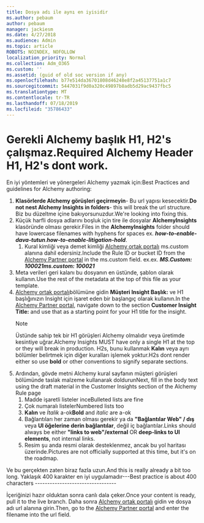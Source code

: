 ```yaml
---
title: Dosya adı ile aynı en iyisidir
ms.author: pebaum
author: pebaum
manager: jackiesm
ms.date: 4/27/2018
ms.audience: Admin
ms.topic: article
ROBOTS: NOINDEX, NOFOLLOW
localization_priority: Normal
ms.collection: Adm_O365
ms.custom: ''
ms.assetid: (guid of old soc version if any)
ms.openlocfilehash: b77e514da36701808d46248e8f2a45137751a1c7
ms.sourcegitcommit: 5447031f9d0a320c49897b8adb5d29ac9437fbc5
ms.translationtype: MT
ms.contentlocale: tr-TR
ms.lasthandoff: 07/18/2019
ms.locfileid: "35786433"
---
```

# <a name="required-alchemy-header-h1-h2s-dont-work"></a><span data-ttu-id="7b4fa-102">Gerekli Alchemy başlık H1, H2's çalışmaz.</span><span class="sxs-lookup"><span data-stu-id="7b4fa-102">Required Alchemy Header H1, H2's dont work.</span></span>
<span data-ttu-id="7b4fa-103">En iyi yöntemleri ve yönergeleri Alchemy yazmak için:</span><span class="sxs-lookup"><span data-stu-id="7b4fa-103">Best Practices and guidelines for Alchemy authoring:</span></span>

1. <span data-ttu-id="7b4fa-104">**Klasörlerde Alchemy görüşleri geçirmeyin**- Bu url yapısı kesecektir.</span><span class="sxs-lookup"><span data-stu-id="7b4fa-104">**Do not nest Alchemy Insights in folders**- this will break the url structure.</span></span> <span data-ttu-id="7b4fa-105">Biz bu düzeltme içine bakıyorsunuzdur.</span><span class="sxs-lookup"><span data-stu-id="7b4fa-105">We're looking into fixing this.</span></span>
1. <span data-ttu-id="7b4fa-106">Küçük harfli dosya adlarını boşluk için tire ile dosyalar **AlchemyInsights** klasöründe olması gerekir.</span><span class="sxs-lookup"><span data-stu-id="7b4fa-106">Files in the **AlchemyInsights** folder should have lowercase filenames with hyphens for spaces ex.</span></span> <span data-ttu-id="7b4fa-107">***how-to-enable-dava-tutun***.</span><span class="sxs-lookup"><span data-stu-id="7b4fa-107">***how-to-enable-litigation-hold***.</span></span>
    1. <span data-ttu-id="7b4fa-108">Kural kimliği veya demet kimliği [Alchemy ortak portalı](https://alchemyportal.azurewebsites.net) ms.custom alanına dahil edersiniz.</span><span class="sxs-lookup"><span data-stu-id="7b4fa-108">Include the Rule ID or bucket ID from the [Alchemy Partner portal](https://alchemyportal.azurewebsites.net) in the ms.custom field.</span></span> <span data-ttu-id="7b4fa-109">ex.</span><span class="sxs-lookup"><span data-stu-id="7b4fa-109">ex.</span></span> <span data-ttu-id="7b4fa-110">***MS.Custom: 100021***</span><span class="sxs-lookup"><span data-stu-id="7b4fa-110">***ms.custom: 100021***</span></span>
1. <span data-ttu-id="7b4fa-111">Meta verileri geri kalanı bu dosyanın en üstünde, şablon olarak kullanın.</span><span class="sxs-lookup"><span data-stu-id="7b4fa-111">Use the rest of the metadata at the top of this file as your template.</span></span>
1. <span data-ttu-id="7b4fa-112">[Alchemy ortak portalı](https://alchemyportal.azurewebsites.net)bölümüne gidin **Müşteri Insight Başlık:** ve H1 başlığınızın Insight için işaret eden bir başlangıç olarak kullanın.</span><span class="sxs-lookup"><span data-stu-id="7b4fa-112">In the [Alchemy Partner portal](https://alchemyportal.azurewebsites.net), navigate down to the section **Customer Insight Title:** and use that as a starting point for your H1 title for the insight.</span></span> 
    > [!NOTE]
    > <span data-ttu-id="7b4fa-113">Üstünde sahip tek bir H1 görüşleri Alchemy olmalıdır veya üretimde kesintiye uğrar.</span><span class="sxs-lookup"><span data-stu-id="7b4fa-113">Alchemy Insights MUST have only a single H1 at the top or they will break in production.</span></span> <span data-ttu-id="7b4fa-114">H2s, bunu kullanmak **Kalın** veya ayrı bölümler belirtmek için diğer kuralları işlemek yoktur.</span><span class="sxs-lookup"><span data-stu-id="7b4fa-114">H2s dont render either so use **bold** or other conventions to signify separate sections.</span></span>
1. <span data-ttu-id="7b4fa-115">Ardından, gövde metni Alchemy kural sayfanın müşteri görüşleri bölümünde taslak malzeme kullanarak doldurun</span><span class="sxs-lookup"><span data-stu-id="7b4fa-115">Next, fill in the body text using the draft material in the Customer Insights section of the Alchemy Rule page</span></span>
    1. <span data-ttu-id="7b4fa-116">Madde işaretli listeler ince</span><span class="sxs-lookup"><span data-stu-id="7b4fa-116">Bulleted lists are fine</span></span>
    1. <span data-ttu-id="7b4fa-117">Çok numaralı listeler</span><span class="sxs-lookup"><span data-stu-id="7b4fa-117">Numbered lists too</span></span>
    1. <span data-ttu-id="7b4fa-118">**Kalın** ve *İtalik* a-ok</span><span class="sxs-lookup"><span data-stu-id="7b4fa-118">**Bold** and *italic* are a-ok</span></span>
    1. <span data-ttu-id="7b4fa-119">Bağlantıları her zaman olması gerekir ya da **"Bağlantılar Web" / dış** veya **UI öğelerine derin bağlantılar**, değil iç bağlantılar.</span><span class="sxs-lookup"><span data-stu-id="7b4fa-119">Links should always be either **"links to web"/external** OR **deep-links to UI elements**, not internal links.</span></span>
    1. <span data-ttu-id="7b4fa-120">Resim şu anda resmi olarak desteklenmez, ancak bu yol haritası üzerinde.</span><span class="sxs-lookup"><span data-stu-id="7b4fa-120">Pictures are not officially supported at this time, but it's on the roadmap.</span></span>

<span data-ttu-id="7b4fa-121">Ve bu gerçekten zaten biraz fazla uzun.</span><span class="sxs-lookup"><span data-stu-id="7b4fa-121">And this is really already a bit too long.</span></span> <span data-ttu-id="7b4fa-122">Yaklaşık 400 karakter en iyi uygulamadır---</span><span class="sxs-lookup"><span data-stu-id="7b4fa-122">Best practice is about 400 characters ---------------------------------</span></span>

<span data-ttu-id="7b4fa-123">İçeriğinizi hazır olduktan sonra canlı dala çeker.</span><span class="sxs-lookup"><span data-stu-id="7b4fa-123">Once your content is ready, pull it to the live branch.</span></span> <span data-ttu-id="7b4fa-124">Daha sonra [Alchemy ortak portalı](https://alchemyportal.azurewebsites.net) gidin ve dosya adı url alanına girin.</span><span class="sxs-lookup"><span data-stu-id="7b4fa-124">Then, go to the [Alchemy Partner portal](https://alchemyportal.azurewebsites.net) and enter the filename into the url field.</span></span> 


